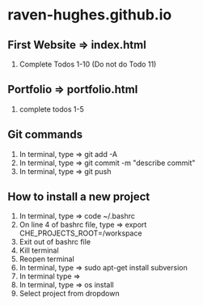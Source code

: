 # raven-hughes.github.io

## First Website => index.html
1) Complete Todos 1-10 (Do not do Todo 11)

## Portfolio => portfolio.html
1) complete todos 1-5

## Git commands
1) In terminal, type => git add -A
2) In terminal, type => git commit -m "describe commit"
3) In terminal, type => git push

## How to install a new project
1) In terminal, type => code ~/.bashrc
2) On line 4 of bashrc file, type => export CHE_PROJECTS_ROOT=/workspace
3) Exit out of bashrc file
4) Kill terminal
5) Reopen terminal
6) In terminal, type => sudo apt-get install subversion
7) In terminal type => 
8) In terminal, type => os install
9) Select project from dropdown